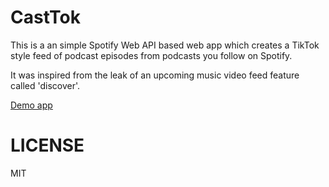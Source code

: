# CastTok

This is a an simple Spotify Web API based web app which creates a TikTok style
feed of podcast episodes from podcasts you follow on Spotify.

It was inspired from the leak of an upcoming music video feed feature called
'discover'.

[Demo app](https://swipecast.buddhalow.com?utm_source=github)

# LICENSE
MIT
